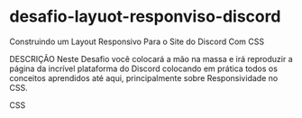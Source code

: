 # desafio-layuot-responviso-discord
Construindo um Layout Responsivo Para o Site do Discord Com CSS

DESCRIÇÃO
Neste Desafio você colocará a mão na massa e irá reproduzir a página da incrível plataforma do Discord colocando em prática todos os conceitos aprendidos até aqui, principalmente sobre Responsividade no CSS.

CSS
